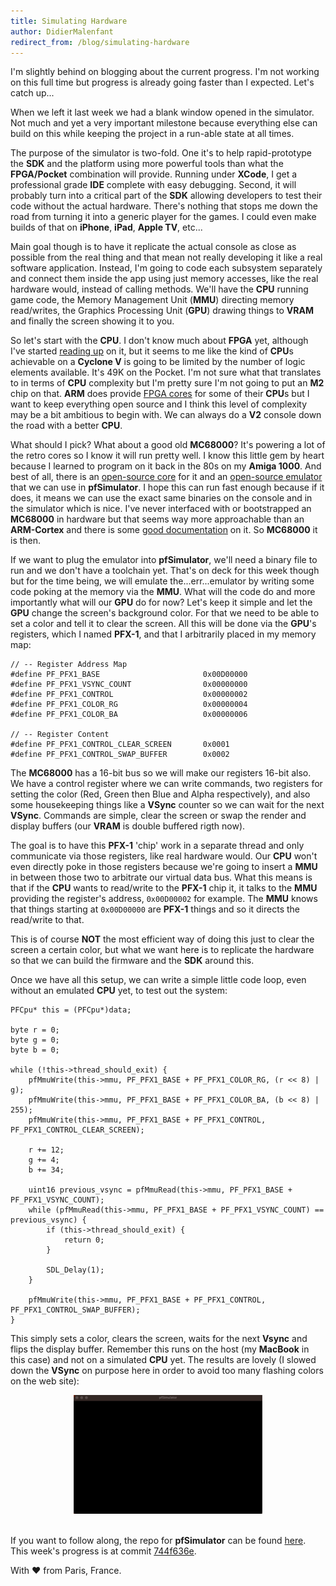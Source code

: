 ```yaml
---
title: Simulating Hardware
author: DidierMalenfant
redirect_from: /blog/simulating-hardware
---
```

I'm slightly behind on blogging about the current progress. I'm not working on this full time but progress is already going faster than I expected. Let's catch up...

When we left it last week we had a blank window opened in the simulator. Not much and yet a very important milestone because everything else can build on this while keeping the project in a run-able state at all times.

The purpose of the simulator is two-fold. One it's to help rapid-prototype the **SDK** and the platform using more powerful tools than what the **FPGA/Pocket** combination will provide. Running under **XCode**, I get a professional grade **IDE** complete with easy debugging. Second, it will probably turn into a critical part of the **SDK** allowing developers to test their code without the actual hardware. There's nothing that stops me down the road from turning it into a generic player for the games. I could even make builds of that on **iPhone**, **iPad**, **Apple TV**, etc...

Main goal though is to have it replicate the actual console as close as possible from the real thing and that mean not really developing it like a real software application. Instead, I'm going to code each subsystem separately and connect them inside the app using just memory accesses, like the real hardware would, instead of calling methods. We'll have the **CPU** running game code, the Memory Management Unit (**MMU**) directing memory read/writes, the Graphics Processing Unit (**GPU**) drawing things to **VRAM** and finally the screen showing it to you.

So let's start with the **CPU**. I don't know much about **FPGA** yet, although I've started [reading up](https://books.apple.com/us/book/fpga-programming-for-beginners/id1546170695) on it, but it seems to me like the kind of **CPU**s achievable on a **Cyclone V** is going to be limited by the number of logic elements available. It's 49K on the Pocket. I'm not sure what that translates to in terms of **CPU** complexity but I'm pretty sure I'm not going to put an **M2** chip on that. **ARM** does provide [FPGA cores](https://www.arm.com/resources/free-arm-cortex-m-on-fpga) for some of their **CPU**s but I want to keep everything open source and I think this level of complexity may be a bit ambitious to begin with. We can always do a **V2** console down the road with a better **CPU**.

What should I pick? What about a good old **MC68000**? It's powering a lot of the retro cores so I know it will run pretty well. I know this little gem by heart because I learned to program on it back in the 80s on my **Amiga 1000**. And best of all, there is an [open-source core](https://github.com/ijor/fx68k) for it and an [open-source emulator](https://github.com/kstenerud/Musashi) that we can use in **pfSimulator**. I hope this can run fast enough because if it does, it means we can use the exact same binaries on the console and in the simulator which is nice. I've never interfaced with or bootstrapped an **MC68000** in hardware but that seems way more approachable than an **ARM-Cortex** and there is some [good documentation](https://www.amazon.com/Microprocessor-Systems-Design-Hardware-Interfacing/dp/0534948227/ref=sr_1_1?crid=ASQZCJB9QDY9&dchild=1&keywords=alan+clements&qid=1594379040&sprefix=alan+clem%2Caps%2C165&sr=8-1) on it. So **MC68000** it is then.

If we want to plug the emulator into **pfSimulator**, we'll need a binary file to run and we don't have a toolchain yet. That's on deck for this week though but for the time being, we will emulate the...err...emulator by writing some code poking at the memory via the **MMU**. What will the code do and more importantly what will our **GPU** do for now? Let's keep it simple and let the **GPU** change the screen's background color. For that we need to be able to set a color and tell it to clear the screen. All this will be done via the **GPU**'s registers, which I named **PFX-1**, and that I arbitrarily placed in my memory map:
```
// -- Register Address Map
#define PF_PFX1_BASE                       0x00D00000
#define PF_PFX1_VSYNC_COUNT                0x00000000
#define PF_PFX1_CONTROL                    0x00000002
#define PF_PFX1_COLOR_RG                   0x00000004
#define PF_PFX1_COLOR_BA                   0x00000006

// -- Register Content
#define PF_PFX1_CONTROL_CLEAR_SCREEN       0x0001
#define PF_PFX1_CONTROL_SWAP_BUFFER        0x0002
```
The **MC68000** has a 16-bit bus so we will make our registers 16-bit also. We have a control register where we can write commands, two registers for setting the color (Red, Green then Blue and Alpha respectively), and also some housekeeping things like a **VSync** counter so we can wait for the next **VSync**. Commands are simple, clear the screen or swap the render and display buffers (our **VRAM** is double buffered rigth now).

The goal is to have this **PFX-1** 'chip' work in a separate thread and only communicate via those registers, like real hardware would. Our **CPU** won't even directly poke in those registers because we're going to insert a **MMU** in between those two to arbitrate our virtual data bus. What this means is that if the **CPU** wants to read/write to the **PFX-1** chip it, it talks to the **MMU** providing the register's address, `0x00D00002` for example. The **MMU** knows that things starting at `0x00D00000` are **PFX-1** things and so it directs the read/write to that.

This is of course **NOT** the most efficient way of doing this just to clear the screen a certain color, but what we want here is to replicate the hardware so that we can build the firmware and the **SDK** around this.

Once we have all this setup, we can write a simple little code loop, even without an emulated **CPU** yet, to test out the system:
```
PFCpu* this = (PFCpu*)data;

byte r = 0;
byte g = 0;
byte b = 0;

while (!this->thread_should_exit) {
    pfMmuWrite(this->mmu, PF_PFX1_BASE + PF_PFX1_COLOR_RG, (r << 8) | g);
    pfMmuWrite(this->mmu, PF_PFX1_BASE + PF_PFX1_COLOR_BA, (b << 8) | 255);
    pfMmuWrite(this->mmu, PF_PFX1_BASE + PF_PFX1_CONTROL, PF_PFX1_CONTROL_CLEAR_SCREEN);

    r += 12;
    g += 4;
    b += 34;

    uint16 previous_vsync = pfMmuRead(this->mmu, PF_PFX1_BASE + PF_PFX1_VSYNC_COUNT);
    while (pfMmuRead(this->mmu, PF_PFX1_BASE + PF_PFX1_VSYNC_COUNT) == previous_vsync) {
        if (this->thread_should_exit) {
            return 0;
        }

        SDL_Delay(1);
    }

    pfMmuWrite(this->mmu, PF_PFX1_BASE + PF_PFX1_CONTROL, PF_PFX1_CONTROL_SWAP_BUFFER);
}
```
This simply sets a color, clears the screen, waits for the next **Vsync** and flips the display buffer. Remember this runs on the host (my **MacBook** in this case) and not on a simulated **CPU** yet. The results are lovely (I slowed down the **VSync** on purpose here in order to avoid too many flashing colors on the web site):
<div style="text-align: center;">
    <img src="/assets/blog/2023-01-30/Simulator-clear-screen.gif" alt="PfSImulator window with the screen flashing colors" width="60%">
</div>
<br>

If you want to follow along, the repo for **pfSimulator** can be found [here](https://github.com/ProjectFreedomGaming/pfSimulator). This week's progress is at commit [744f636e](https://github.com/ProjectFreedomGaming/pfSimulator/commit/744f636ea34f514d207240e4d5f0e728cd9b48bc).

With ❤️ from Paris, France.
